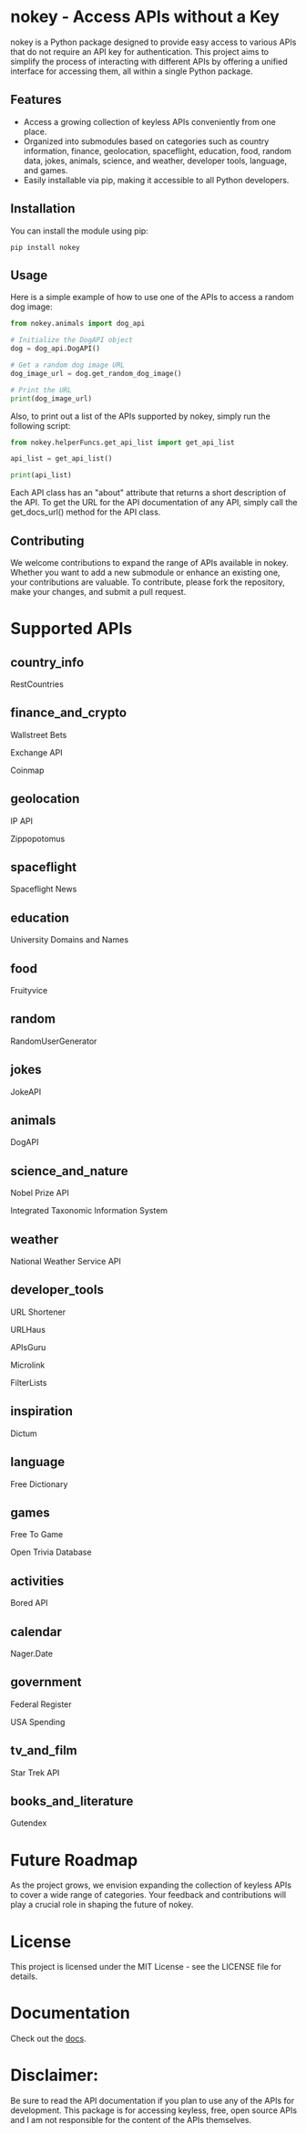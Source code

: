 # nokey - Access APIs without a Key

nokey is a Python package designed to provide easy access to various APIs that do not require an API key for authentication. This project aims to simplify the process of interacting with different APIs by offering a unified interface for accessing them, all within a single Python package.

## Features

- Access a growing collection of keyless APIs conveniently from one place.
- Organized into submodules based on categories such as country information, finance, geolocation, spaceflight, education, food, random data, jokes, animals, science, and weather, developer tools, language, and games.
- Easily installable via pip, making it accessible to all Python developers.

## Installation

You can install the module using pip:

```
pip install nokey
```

## Usage

Here is a simple example of how to use one of the APIs to access a random dog image:

```python
from nokey.animals import dog_api

# Initialize the DogAPI object
dog = dog_api.DogAPI()

# Get a random dog image URL
dog_image_url = dog.get_random_dog_image()

# Print the URL
print(dog_image_url)
```

Also, to print out a list of the APIs supported by nokey, simply run the following script:

```python
from nokey.helperFuncs.get_api_list import get_api_list

api_list = get_api_list()

print(api_list)
```

Each API class has an "about" attribute that returns a short description of the API. To get the URL for the API documentation of any API, simply call the get_docs_url() method for the API class.

## Contributing
We welcome contributions to expand the range of APIs available in nokey. Whether you want to add a new submodule or enhance an existing one, your contributions are valuable. To contribute, please fork the repository, make your changes, and submit a pull request.

# Supported APIs
## country_info
RestCountries

## finance_and_crypto
Wallstreet Bets

Exchange API

Coinmap

## geolocation
IP API

Zippopotomus

## spaceflight
Spaceflight News

## education
University Domains and Names

## food
Fruityvice

## random
RandomUserGenerator

## jokes
JokeAPI

## animals
DogAPI

## science_and_nature
Nobel Prize API

Integrated Taxonomic Information System

## weather
National Weather Service API

## developer_tools
URL Shortener

URLHaus

APIsGuru

Microlink

FilterLists

## inspiration
Dictum

## language
Free Dictionary

## games
Free To Game

Open Trivia Database

## activities
Bored API

## calendar
Nager.Date

## government
Federal Register

USA Spending

## tv_and_film
Star Trek API

## books_and_literature
Gutendex

# Future Roadmap
As the project grows, we envision expanding the collection of keyless APIs to cover a wide range of categories. Your feedback and contributions will play a crucial role in shaping the future of nokey.

# License
This project is licensed under the MIT License - see the LICENSE file for details.

# Documentation
Check out the [docs](https://nokey.readthedocs.io/en/latest/).

# Disclaimer:
Be sure to read the API documentation if you plan to use any of the APIs for development. This package is for accessing keyless, free, open source APIs and I am not responsible for the content of the APIs themselves.
